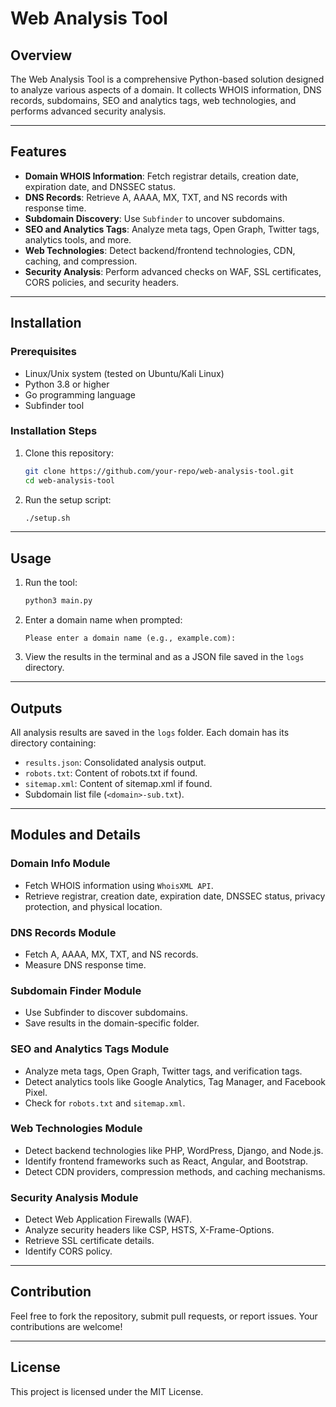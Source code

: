 
# Web Analysis Tool

## Overview
The Web Analysis Tool is a comprehensive Python-based solution designed to analyze various aspects of a domain. It collects WHOIS information, DNS records, subdomains, SEO and analytics tags, web technologies, and performs advanced security analysis.

---

## Features
- **Domain WHOIS Information**: Fetch registrar details, creation date, expiration date, and DNSSEC status.
- **DNS Records**: Retrieve A, AAAA, MX, TXT, and NS records with response time.
- **Subdomain Discovery**: Use `Subfinder` to uncover subdomains.
- **SEO and Analytics Tags**: Analyze meta tags, Open Graph, Twitter tags, analytics tools, and more.
- **Web Technologies**: Detect backend/frontend technologies, CDN, caching, and compression.
- **Security Analysis**: Perform advanced checks on WAF, SSL certificates, CORS policies, and security headers.

---

## Installation

### Prerequisites
- Linux/Unix system (tested on Ubuntu/Kali Linux)
- Python 3.8 or higher
- Go programming language
- Subfinder tool

### Installation Steps
1. Clone this repository:
    ```bash
    git clone https://github.com/your-repo/web-analysis-tool.git
    cd web-analysis-tool
    ```

2. Run the setup script:
    ```bash
    ./setup.sh
    ```

---

## Usage

1. Run the tool:
    ```bash
    python3 main.py
    ```

2. Enter a domain name when prompted:
    ```
    Please enter a domain name (e.g., example.com):
    ```

3. View the results in the terminal and as a JSON file saved in the `logs` directory.

---

## Outputs
All analysis results are saved in the `logs` folder. Each domain has its directory containing:
- `results.json`: Consolidated analysis output.
- `robots.txt`: Content of robots.txt if found.
- `sitemap.xml`: Content of sitemap.xml if found.
- Subdomain list file (`<domain>-sub.txt`).

---

## Modules and Details

### Domain Info Module
- Fetch WHOIS information using `WhoisXML API`.
- Retrieve registrar, creation date, expiration date, DNSSEC status, privacy protection, and physical location.

### DNS Records Module
- Fetch A, AAAA, MX, TXT, and NS records.
- Measure DNS response time.

### Subdomain Finder Module
- Use Subfinder to discover subdomains.
- Save results in the domain-specific folder.

### SEO and Analytics Tags Module
- Analyze meta tags, Open Graph, Twitter tags, and verification tags.
- Detect analytics tools like Google Analytics, Tag Manager, and Facebook Pixel.
- Check for `robots.txt` and `sitemap.xml`.

### Web Technologies Module
- Detect backend technologies like PHP, WordPress, Django, and Node.js.
- Identify frontend frameworks such as React, Angular, and Bootstrap.
- Detect CDN providers, compression methods, and caching mechanisms.

### Security Analysis Module
- Detect Web Application Firewalls (WAF).
- Analyze security headers like CSP, HSTS, X-Frame-Options.
- Retrieve SSL certificate details.
- Identify CORS policy.

---

## Contribution
Feel free to fork the repository, submit pull requests, or report issues. Your contributions are welcome!

---

## License
This project is licensed under the MIT License.
